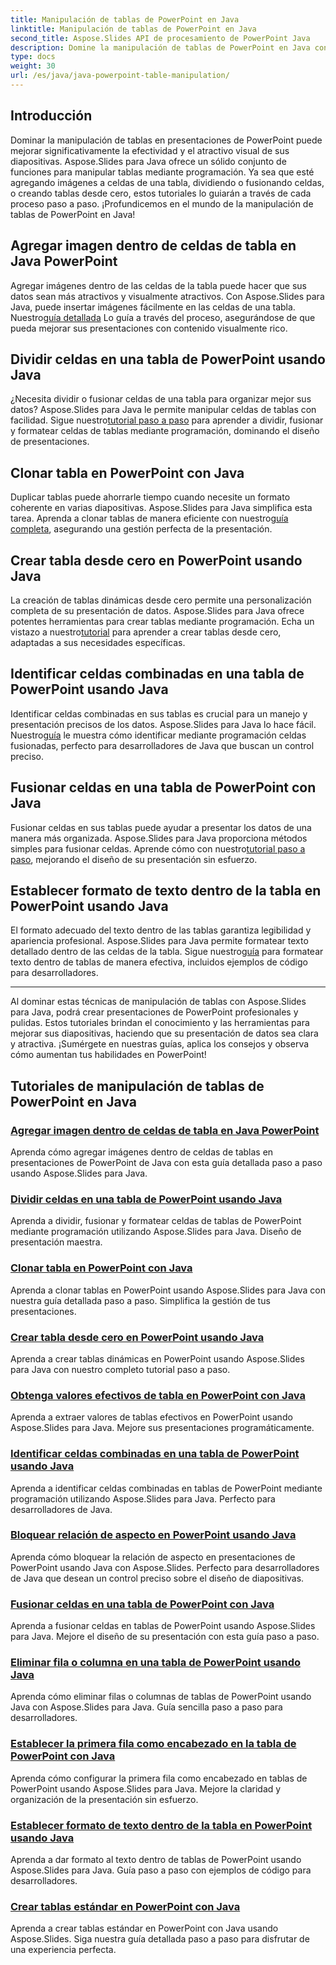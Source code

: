 ```yaml
---
title: Manipulación de tablas de PowerPoint en Java
linktitle: Manipulación de tablas de PowerPoint en Java
second_title: Aspose.Slides API de procesamiento de PowerPoint Java
description: Domine la manipulación de tablas de PowerPoint en Java con Aspose.Slides. Aprenda a agregar imágenes, dividir celdas, crear tablas y más a través de nuestros tutoriales detallados paso a paso.
type: docs
weight: 30
url: /es/java/java-powerpoint-table-manipulation/
---
```

## Introducción

Dominar la manipulación de tablas en presentaciones de PowerPoint puede mejorar significativamente la efectividad y el atractivo visual de sus diapositivas. Aspose.Slides para Java ofrece un sólido conjunto de funciones para manipular tablas mediante programación. Ya sea que esté agregando imágenes a celdas de una tabla, dividiendo o fusionando celdas, o creando tablas desde cero, estos tutoriales lo guiarán a través de cada proceso paso a paso. ¡Profundicemos en el mundo de la manipulación de tablas de PowerPoint en Java!

## Agregar imagen dentro de celdas de tabla en Java PowerPoint
Agregar imágenes dentro de las celdas de la tabla puede hacer que sus datos sean más atractivos y visualmente atractivos. Con Aspose.Slides para Java, puede insertar imágenes fácilmente en las celdas de una tabla. Nuestro[guía detallada](./add-image-inside-table-cells-java-powerpoint/) Lo guía a través del proceso, asegurándose de que pueda mejorar sus presentaciones con contenido visualmente rico.

## Dividir celdas en una tabla de PowerPoint usando Java
 ¿Necesita dividir o fusionar celdas de una tabla para organizar mejor sus datos? Aspose.Slides para Java le permite manipular celdas de tablas con facilidad. Sigue nuestro[tutorial paso a paso](./split-cells-powerpoint-table-java/) para aprender a dividir, fusionar y formatear celdas de tablas mediante programación, dominando el diseño de presentaciones.

## Clonar tabla en PowerPoint con Java
 Duplicar tablas puede ahorrarle tiempo cuando necesite un formato coherente en varias diapositivas. Aspose.Slides para Java simplifica esta tarea. Aprenda a clonar tablas de manera eficiente con nuestro[guía completa](./clone-table-powerpoint-java/), asegurando una gestión perfecta de la presentación.

## Crear tabla desde cero en PowerPoint usando Java
La creación de tablas dinámicas desde cero permite una personalización completa de su presentación de datos. Aspose.Slides para Java ofrece potentes herramientas para crear tablas mediante programación. Echa un vistazo a nuestro[tutorial](./create-table-from-scratch-powerpoint-java/) para aprender a crear tablas desde cero, adaptadas a sus necesidades específicas.

## Identificar celdas combinadas en una tabla de PowerPoint usando Java
 Identificar celdas combinadas en sus tablas es crucial para un manejo y presentación precisos de los datos. Aspose.Slides para Java lo hace fácil. Nuestro[guía](./identify-merged-cells-powerpoint-table-java/) le muestra cómo identificar mediante programación celdas fusionadas, perfecto para desarrolladores de Java que buscan un control preciso.

## Fusionar celdas en una tabla de PowerPoint con Java
 Fusionar celdas en sus tablas puede ayudar a presentar los datos de una manera más organizada. Aspose.Slides para Java proporciona métodos simples para fusionar celdas. Aprende cómo con nuestro[tutorial paso a paso](./merge-cells-powerpoint-table-java/), mejorando el diseño de su presentación sin esfuerzo.

## Establecer formato de texto dentro de la tabla en PowerPoint usando Java
El formato adecuado del texto dentro de las tablas garantiza legibilidad y apariencia profesional. Aspose.Slides para Java permite formatear texto detallado dentro de las celdas de la tabla. Sigue nuestro[guía](./set-text-formatting-inside-table-powerpoint-java/) para formatear texto dentro de tablas de manera efectiva, incluidos ejemplos de código para desarrolladores.

---

Al dominar estas técnicas de manipulación de tablas con Aspose.Slides para Java, podrá crear presentaciones de PowerPoint profesionales y pulidas. Estos tutoriales brindan el conocimiento y las herramientas para mejorar sus diapositivas, haciendo que su presentación de datos sea clara y atractiva. ¡Sumérgete en nuestras guías, aplica los consejos y observa cómo aumentan tus habilidades en PowerPoint!
## Tutoriales de manipulación de tablas de PowerPoint en Java
### [Agregar imagen dentro de celdas de tabla en Java PowerPoint](./add-image-inside-table-cells-java-powerpoint/)
Aprenda cómo agregar imágenes dentro de celdas de tablas en presentaciones de PowerPoint de Java con esta guía detallada paso a paso usando Aspose.Slides para Java.
### [Dividir celdas en una tabla de PowerPoint usando Java](./split-cells-powerpoint-table-java/)
Aprenda a dividir, fusionar y formatear celdas de tablas de PowerPoint mediante programación utilizando Aspose.Slides para Java. Diseño de presentación maestra.
### [Clonar tabla en PowerPoint con Java](./clone-table-powerpoint-java/)
Aprenda a clonar tablas en PowerPoint usando Aspose.Slides para Java con nuestra guía detallada paso a paso. Simplifica la gestión de tus presentaciones.
### [Crear tabla desde cero en PowerPoint usando Java](./create-table-from-scratch-powerpoint-java/)
Aprenda a crear tablas dinámicas en PowerPoint usando Aspose.Slides para Java con nuestro completo tutorial paso a paso.
### [Obtenga valores efectivos de tabla en PowerPoint con Java](./get-effective-values-table-powerpoint-java/)
Aprenda a extraer valores de tablas efectivos en PowerPoint usando Aspose.Slides para Java. Mejore sus presentaciones programáticamente.
### [Identificar celdas combinadas en una tabla de PowerPoint usando Java](./identify-merged-cells-powerpoint-table-java/)
Aprenda a identificar celdas combinadas en tablas de PowerPoint mediante programación utilizando Aspose.Slides para Java. Perfecto para desarrolladores de Java.
### [Bloquear relación de aspecto en PowerPoint usando Java](./lock-aspect-ratio-powerpoint-java/)
Aprenda cómo bloquear la relación de aspecto en presentaciones de PowerPoint usando Java con Aspose.Slides. Perfecto para desarrolladores de Java que desean un control preciso sobre el diseño de diapositivas.
### [Fusionar celdas en una tabla de PowerPoint con Java](./merge-cells-powerpoint-table-java/)
Aprenda a fusionar celdas en tablas de PowerPoint usando Aspose.Slides para Java. Mejore el diseño de su presentación con esta guía paso a paso.
### [Eliminar fila o columna en una tabla de PowerPoint usando Java](./remove-row-column-powerpoint-table-java/)
Aprenda cómo eliminar filas o columnas de tablas de PowerPoint usando Java con Aspose.Slides para Java. Guía sencilla paso a paso para desarrolladores.
### [Establecer la primera fila como encabezado en la tabla de PowerPoint con Java](./set-first-row-header-powerpoint-table-java/)
Aprenda cómo configurar la primera fila como encabezado en tablas de PowerPoint usando Aspose.Slides para Java. Mejore la claridad y organización de la presentación sin esfuerzo.
### [Establecer formato de texto dentro de la tabla en PowerPoint usando Java](./set-text-formatting-inside-table-powerpoint-java/)
Aprenda a dar formato al texto dentro de tablas de PowerPoint usando Aspose.Slides para Java. Guía paso a paso con ejemplos de código para desarrolladores.
### [Crear tablas estándar en PowerPoint con Java](./create-standard-tables-powerpoint-java/)
Aprenda a crear tablas estándar en PowerPoint con Java usando Aspose.Slides. Siga nuestra guía detallada paso a paso para disfrutar de una experiencia perfecta.